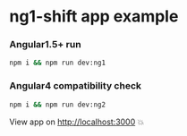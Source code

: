 # ng1-shift app example

### Angular1.5+ run

```bash
npm i && npm run dev:ng1
```

### Angular4 compatibility check

```bash
npm i && npm run dev:ng2
```

View app on [http://localhost:3000](http://localhost:3000) :boom:
